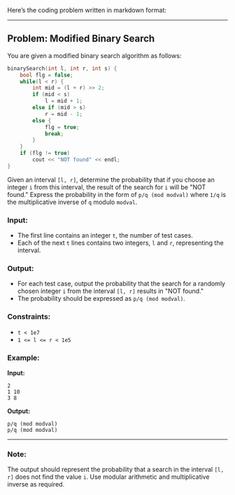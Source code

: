 Here’s the coding problem written in markdown format:

---

## Problem: Modified Binary Search

You are given a modified binary search algorithm as follows:

```cpp
binarySearch(int l, int r, int s) {
    bool flg = false;
    while(l < r) {
        int mid = (l + r) >> 2;
        if (mid < s) 
            l = mid + 1;
        else if (mid > s) 
            r = mid - 1;
        else {
            flg = true;
            break;
        }
    }
    if (flg != true) 
        cout << "NOT found" << endl;
}
```

Given an interval `[l, r]`, determine the probability that if you choose an integer `i` from this interval, the result of the search for `i` will be "NOT found." Express the probability in the form of `p/q (mod modval)` where `1/q` is the multiplicative inverse of `q` modulo `modval`.

### Input:
- The first line contains an integer `t`, the number of test cases.
- Each of the next `t` lines contains two integers, `l` and `r`, representing the interval.

### Output:
- For each test case, output the probability that the search for a randomly chosen integer `i` from the interval `[l, r]` results in "NOT found."
- The probability should be expressed as `p/q (mod modval)`.

### Constraints:
- `t < 1e7`
- `1 <= l <= r < 1e5`

### Example:
**Input:**
```
2
1 10
3 8
```

**Output:**
```
p/q (mod modval)
p/q (mod modval)
```

---

### Note:
The output should represent the probability that a search in the interval `[l, r]` does not find the value `i`. Use modular arithmetic and multiplicative inverse as required.
